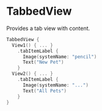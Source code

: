 # TabbedView

Provides a tab view with content.

```swift
TabbedView {
  View1() { ... }
    .tabItemLabel {
      Image(systemName: "pencil")
      Text("New Pet")
    }
  View2() { ... }
    .tabItemLabel {
      Image(systemName: "...")
      Text("All Pets")
    }
}
```

